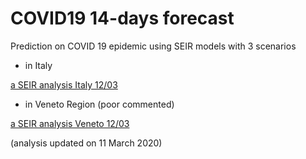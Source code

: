 # COVID19 14-days forecast
Prediction on COVID 19 epidemic using SEIR models with 3 scenarios

- in Italy

[a SEIR analysis Italy 12/03](draft_analysis_Italy.md)

- in Veneto Region (poor commented)

[a SEIR analysis Veneto 12/03](draft_analysis_Veneto.md)


(analysis updated on 11 March 2020)
